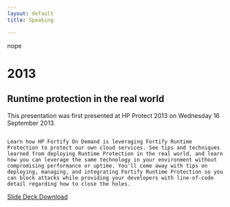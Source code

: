 ```yaml
---
layout: default
title: Speaking

---
```

nope

#  2013

## Runtime protection in the real world

This presentation was first presented at HP Protect 2013 on Wednesday 16 September 2013.

```

Learn how HP Fortify On Demand is leveraging Fortify Runtime Protection to protect our own cloud services. See tips and techniques learned from deploying Runtime Protection in the real world, and learn how you can leverage the same technology in your environment without compromising performance or uptime. You'll come away with tips on deploying, managing, and integrating Fortify Runtime Protection so you can block attacks while providing your developers with line-of-code detail regarding how to close the holes.

```

[Slide Deck Download](http://data.brooksgarrett.com/collateral/decks/protect2013_1298_runtime_protection_in_the_real_world.pptx)

